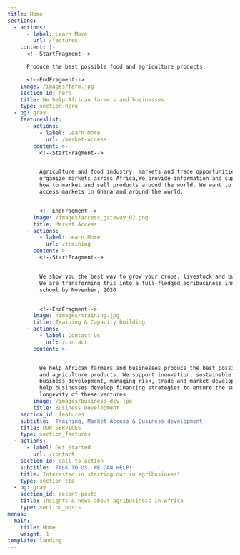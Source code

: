 ```yaml
---
title: Home
sections:
  - actions:
      - label: Learn More
        url: /features
    content: |-
      <!--StartFragment-->

      Produce the best possible food and agriculture products.

      <!--EndFragment-->
    image: /images/farm.jpg
    section_id: hero
    title: We help African farmers and businesses
    type: section_hero
  - bg: gray
    featureslist:
      - actions:
          - label: Learn More
            url: /market-access
        content: >-
          <!--StartFragment-->


          Agriculture and food industry, markets and trade opportunities. We
          organize markets across Africa,We provide information and support on
          how to market and sell products around the world. We want to help you
          access markets in Ghana and around the world.


          <!--EndFragment-->
        image: /images/access_gateway_02.png
        title: Market Access
      - actions:
          - label: Learn More
            url: /training
        content: >-
          <!--StartFragment-->


          We show you the best way to grow your crops, livestock and business.
          We are transforming this into a full-fledged agribusiness innovation
          school by November, 2020


          <!--EndFragment-->
        image: /images/training.jpg
        title: Training & Capacity building
      - actions:
          - label: Contact Us
            url: /contact
        content: >-


          We help African farmers and businesses produce the best possible food
          and agriculture products. We support innovation, sustainable farming,
          business development, managing risk, trade and market development. We
          help businesses develop financing strategies to ensure the success and
          longevity of these ventures
        image: /images/business-dev.jpg
        title: Business Development
    section_id: features
    subtitle: 'Training, Market Access & Business development'
    title: OUR SERVICES
    type: section_features
  - actions:
      - label: Get Started
        url: /contact
    section_id: call-to-action
    subtitle: 'TALK TO US, WE CAN HELP!'
    title: Interested in starting out in agribusiness?
    type: section_cta
  - bg: gray
    section_id: recent-posts
    title: Insights & news about agribusiness in Africa
    type: section_posts
menus:
  main:
    title: Home
    weight: 1
template: landing
---
```


